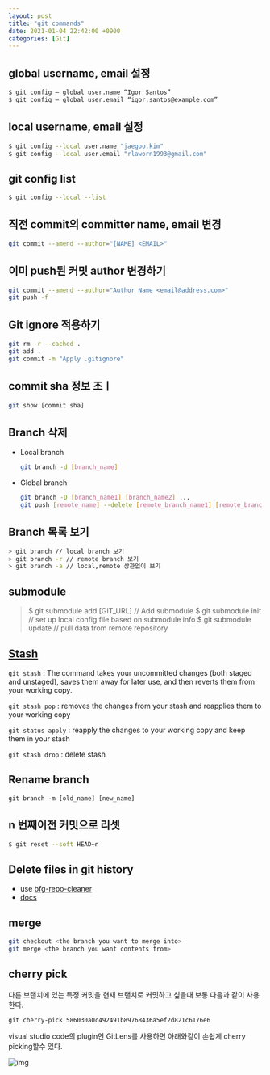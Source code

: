 ```yaml
---
layout: post
title: "git commands"
date: 2021-01-04 22:42:00 +0900
categories: [Git]
---
```

## global username, email 설정

``` sh
$ git config — global user.name “Igor Santos”
$ git config — global user.email “igor.santos@example.com”
```

## local username, email 설정

``` sh
$ git config --local user.name "jaegoo.kim"
$ git config --local user.email "rlaworn1993@gmail.com"
```

## git config list

``` sh
$ git config --local --list
```

## 직전 commit의 committer name, email 변경

``` sh
git commit --amend --author="[NAME] <EMAIL>"
```

## 이미 push된 커밋 author 변경하기

``` sh
git commit --amend --author="Author Name <email@address.com>"
git push -f
```

## Git ignore 적용하기

``` sh
git rm -r --cached .
git add .
git commit -m "Apply .gitignore"
```

## commit sha 정보 조ㅣ

``` sh
git show [commit sha]
```

## Branch 삭제

- Local branch 
   ``` sh 
   git branch -d [branch_name] 
   ```
- Global branch
   ``` sh
   git branch -D [branch_name1] [branch_name2] ...
   git push [remote_name] --delete [remote_branch_name1] [remote_branch_name2] ...
   ```

## Branch 목록 보기

``` sh
> git branch // local branch 보기
> git branch -r // remote branch 보기
> git branch -a // local,remote 상관없이 보기
```

## submodule

> $ git submodule add [GIT_URL] // Add submodule
> $ git submodule init // set up local config file based on submodule info
> $ git submodule update // pull data from remote repository

## [Stash](https://www.atlassian.com/git/tutorials/saving-changes/git-stash)

 ```git stash``` : The command takes your uncommitted changes (both staged and unstaged), saves them away for later use, and then reverts them from your working copy. 

```git stash pop``` : removes the changes from your stash and reapplies them to your working copy

```git status apply``` : reapply the changes to your working copy and keep them in your stash

```git stash drop``` : delete stash

## Rename branch

`git branch -m [old_name] [new_name]`

## n 번째이전 커밋으로 리셋

``` sh
$ git reset --soft HEAD~n
```

## Delete files in git history

- use [bfg-repo-cleaner](https://rtyley.github.io/bfg-repo-cleaner/)
- [docs](https://docs.github.com/en/authentication/keeping-your-account-and-data-secure/removing-sensitive-data-from-a-repository)

## merge

``` sh
git checkout <the branch you want to merge into>
git merge <the branch you want contents from>
```

## cherry pick
다른 브랜치에 있는 특정 커밋을 현재 브랜치로 커밋하고 싶을때 보통 다음과 같이 사용한다.

```
git cherry-pick 586030a0c492491b89768436a5ef2d821c6176e6
```

visual studio code의 plugin인 GitLens를 사용하면 아래와같이 손쉽게 cherry picking할수 있다.

![img](https://res.cloudinary.com/practicaldev/image/fetch/s--8qthykM6--/c_limit%2Cf_auto%2Cfl_progressive%2Cq_auto%2Cw_880/http://res.cloudinary.com/hackafro/image/upload/v1518728407/Screenshot_9_ip7xnw.png)
